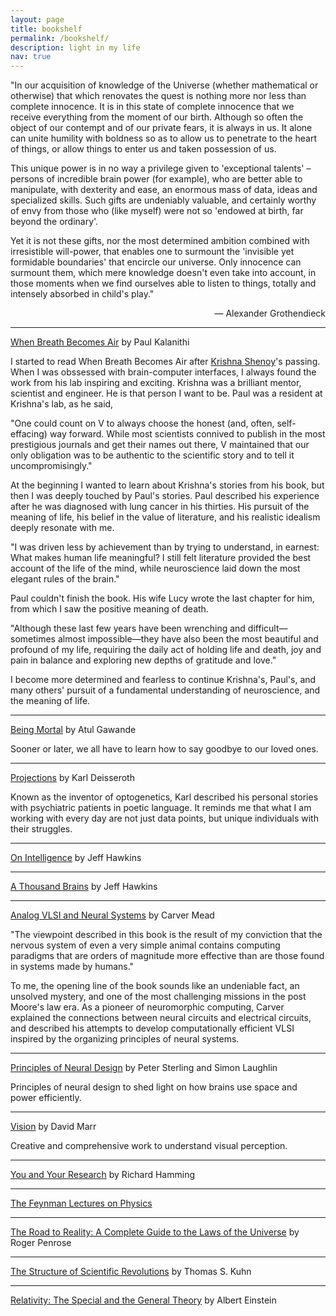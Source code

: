 ```yaml
---
layout: page
title: bookshelf
permalink: /bookshelf/
description: light in my life
nav: true
---
```


"In our acquisition of knowledge of the Universe (whether mathematical or otherwise) that which renovates the quest is nothing more nor less than complete innocence. It is in this state of complete innocence that we receive everything from the moment of our birth. Although so often the object of our contempt and of our private fears, it is always in us. It alone can unite humility with boldness so as to allow us to penetrate to the heart of things, or allow things to enter us and taken possession of us.

This unique power is in no way a privilege given to 'exceptional talents' – persons of incredible brain power (for example), who are better able to manipulate, with dexterity and ease, an enormous mass of data, ideas and specialized skills. Such gifts are undeniably valuable, and certainly worthy of envy from those who (like myself) were not so 'endowed at birth, far beyond the ordinary'.

Yet it is not these gifts, nor the most determined ambition combined with irresistible will-power, that enables one to surmount the 'invisible yet formidable boundaries' that encircle our universe. Only innocence can surmount them, which mere knowledge doesn't even take into account, in those moments when we find ourselves able to listen to things, totally and intensely absorbed in child's play."

<div style="text-align: right"> — Alexander Grothendieck</div>

---

[When Breath Becomes Air](https://www.goodreads.com/book/show/25899336-when-breath-becomes-air) by Paul Kalanithi

I started to read When Breath Becomes Air after [Krishna Shenoy](https://www.nature.com/articles/s41593-023-01294-8)'s passing. When I was obssessed with brain-computer interfaces, I always found the work from his lab inspiring and exciting. Krishna was a brilliant mentor, scientist and engineer. He is that person I want to be. Paul was a resident at Krishna's lab, as he said,

"One could count on V to always choose the honest (and, often, self-effacing) way forward. While most scientists connived to publish in the most prestigious journals and get their names out there, V maintained that our only obligation was to be authentic to the scientific story and to tell it uncompromisingly."

At the beginning I wanted to learn about Krishna's stories from his book, but then I was deeply touched by Paul's stories. Paul described his experience after he was diagnosed with lung cancer in his thirties. His pursuit of the meaning of life, his belief in the value of literature, and his realistic idealism deeply resonate with me.

"I was driven less by achievement than by trying to understand, in earnest: What makes human life meaningful? I still felt literature provided the best account of the life of the mind, while neuroscience laid down the most elegant rules of the brain."

Paul couldn't finish the book. His wife Lucy wrote the last chapter for him, from which I saw the positive meaning of death. 

"Although these last few years have been wrenching and difficult—sometimes almost impossible—they have also been the most beautiful and profound of my life, requiring the daily act of holding life and death, joy and pain in balance and exploring new depths of gratitude and love."

I become more determined and fearless to continue Krishna's, Paul's, and many others' pursuit of a fundamental understanding of neuroscience, and the meaning of life.

---

[Being Mortal](https://www.goodreads.com/en/book/show/20696006) by Atul Gawande

Sooner or later, we all have to learn how to say goodbye to our loved ones.

---

[Projections](https://www.goodreads.com/en/book/show/55411738) by Karl Deisseroth

Known as the inventor of optogenetics, Karl described his personal stories with psychiatric patients in poetic language. It reminds me that what I am working with every day are not just data points, but unique individuals with their struggles.

---

[On Intelligence](https://numenta.com/resources/on-intelligence/) by Jeff Hawkins

---

[A Thousand Brains](https://numenta.com/a-thousand-brains-by-jeff-hawkins) by Jeff Hawkins

---
[Analog VLSI and Neural Systems](https://www.goodreads.com/en/book/show/1712205) by Carver Mead

"The viewpoint described in this book is the result of my conviction that the nervous system of even a very simple animal contains computing paradigms that are orders of magnitude more effective than are those found in systems made by humans." 

To me, the opening line of the book sounds like an undeniable fact, an unsolved mystery, and one of the most challenging missions in the post Moore's law era. As a pioneer of neuromorphic computing, Carver explained the connections between neural circuits and electrical circuits, and described his attempts to develop computationally efficient VLSI inspired by the organizing principles of neural systems.

---

[Principles of Neural Design](https://mitpress.mit.edu/books/principles-neural-design) by Peter Sterling and Simon Laughlin

Principles of neural design to shed light on how brains use space and power efficiently.

---

[Vision](https://mitpress.mit.edu/books/vision) by David Marr

Creative and comprehensive work to understand visual perception.

---

[You and Your Research](https://www.cs.virginia.edu/~robins/YouAndYourResearch.html) by Richard Hamming

---

[The Feynman Lectures on Physics](https://www.feynmanlectures.caltech.edu/)

---

[The Road to Reality: A Complete Guide to the Laws of the Universe](https://www.goodreads.com/book/show/10638.The_Road_to_Reality) by Roger Penrose

---

[The Structure of Scientific Revolutions](https://www.goodreads.com/book/show/61539.The_Structure_of_Scientific_Revolutions) by Thomas S. Kuhn

---

[Relativity: The Special and the General Theory](https://www.goodreads.com/book/show/15852.Relativity) by Albert Einstein